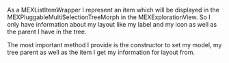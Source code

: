 As a MEXListItemWrapper I represent an item which will be displayed in the MEXPluggableMultiSelectionTreeMorph in the MEXExplorationView. So I only have information about my layout like my label and my icon as well as the parent I have in the tree.

The most important method I provide is the constructor to set my model, my tree parent as well as the item I get my information for layout from.